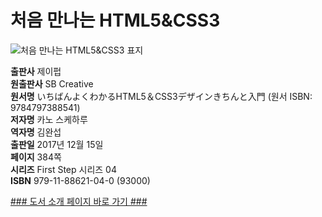   
# 처음 만나는 HTML5&CSS3
  

![처음 만나는 HTML5&CSS3 표지](http://image.yes24.com/momo/TopCate1738/MidCate001/173706811.jpg)

**출판사** 제이펍  
**원출판사** SB Creative  
**원서명** いちばんよくわかるHTML5＆CSS3デザインきちんと入門
(원서 ISBN: 9784797388541)  
**저자명** 카노 스케하루  
**역자명** 김완섭  
**출판일** 2017년 12월 15일  
**페이지** 384쪽  
**시리즈** First Step 시리즈 04  
**ISBN** 979-11-88621-04-0 (93000)  

[### 도서 소개 페이지 바로 가기 ###]()